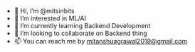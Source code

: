 - 👋 Hi, I’m @mitsinbits
- 👀 I’m interested in ML/AI
- 🌱 I’m currently learning Backend Development
- 💞️ I’m looking to collaborate on Backend thing
- 📫 You can reach me by mitanshuagrawal2019@gmail.com

<!---
mitsinbits/mitsinbits is a ✨ special ✨ repository because its `README.md` (this file) appears on your GitHub profile.
You can click the Preview link to take a look at your changes.
--->
